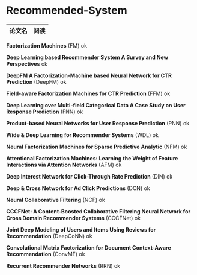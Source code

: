 # Recommended-System #

|论文名|阅读|
|---|---|

**Factorization Machines** (FM) ok

**Deep Learning based Recommender System A Survey and New Perspectives** ok

**DeepFM A Factorization-Machine based Neural Network for CTR Prediction** (DeepFM) ok

**Field-aware Factorization Machines for CTR Prediction** (FFM) ok

**Deep Learning over Multi-field Categorical Data A Case Study on User Response Prediction** (FNN) ok

**Product-based Neural Networks for User Response Prediction** (PNN) ok

**Wide & Deep Learning for Recommender Systems** (WDL) ok

**Neural Factorization Machines for Sparse Predictive Analytic** (NFM) ok

**Attentional Factorization Machines: Learning the Weight of Feature Interactions via Attention Networks** (AFM) ok

**Deep Interest Network for Click-Through Rate Prediction** (DIN) ok

**Deep & Cross Network for Ad Click Predictions** (DCN) ok

**Neural Collaborative Filtering** (NCF) ok

**CCCFNet: A Content-Boosted Collaborative Filtering Neural Network for Cross Domain Recommender Systems** (CCCFNet) ok

**Joint Deep Modeling of Users and Items Using Reviews for Recommendation** (DeepCoNN) ok

**Convolutional Matrix Factorization for Document Context-Aware Recommendation** (ConvMF) ok

**Recurrent Recommender Networks** (RRN) ok